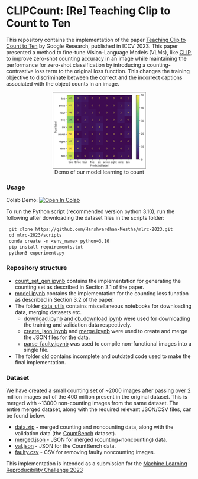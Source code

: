 # CLIPCount: [Re] Teaching Clip to Count to Ten

This repository contains the implementation of the paper [Teaching Clip to Count to Ten](https://arxiv.org/abs/2302.12066) by Google Research, published in ICCV 2023. This paper presented a method to fine-tune Vision-Language Models (VLMs), like [CLIP](https://arxiv.org/abs/2103.00020), to improve zero-shot counting accuracy in an image while maintaining the performance for zero-shot classification by introducing a counting-contrastive loss term to the original loss function. This changes the training objective to discriminate between the correct and the incorrect captions associated with the object counts in an image.

<p align="center">
<img src="assets/demo.gif"  width="50%" hieght="50%" align="center" alt="Demo of our model learning to count">
 <br>Demo of our model learning to count
</p>

### Usage


Colab Demo: <a target="_blank" href="https://colab.research.google.com/github/Harshvardhan-Mestha/CountCLIP/blob/main/model.ipynb"><img src="https://colab.research.google.com/assets/colab-badge.svg" alt="Open In Colab"/></a>

To run the Python script (recommended version python 3.10), run the following after downloading the dataset files in the scripts folder:
```
 git clone https://github.com/Harshvardhan-Mestha/mlrc-2023.git  
 cd mlrc-2023/scripts  
 conda create -n <env_name> python=3.10  
 pip install requirements.txt  
 python3 experiment.py  
```
### Repository structure 

* [count_set_gen.ipynb](https://github.com/Harshvardhan-Mestha/mlrc-2023/blob/main/count_set_gen.ipynb) contains the implementation for generating the counting set as described in Section 3.1 of the paper.
* [model.ipynb](https://github.com/Harshvardhan-Mestha/mlrc-2023/blob/main/model.ipynb) contains the implementation for the counting loss function as described in Section 3.2 of the paper.
* The folder [data_utils](https://github.com/Harshvardhan-Mestha/mlrc-2023/tree/main/data_utils) contains miscellaneous notebooks for downloading data, merging datasets etc.
    * [download.ipynb](https://github.com/Harshvardhan-Mestha/mlrc-2023/blob/main/data_utils/download.ipynb) and [cb_download.ipynb](https://github.com/Harshvardhan-Mestha/mlrc-2023/blob/main/data_utils/cb_download.ipynb) were used for downloading the training and validation data respectively.
    * [create_json.ipynb](https://github.com/Harshvardhan-Mestha/mlrc-2023/blob/main/data_utils/merge.ipynb) and [merge.ipynb]() were used to create and merge the JSON files for the data.
    * [parse_faulty.ipynb](https://github.com/Harshvardhan-Mestha/mlrc-2023/blob/main/data_utils/parse_faulty.ipynb) was used to compile non-functional images into a single file.
* The folder [old](https://github.com/Harshvardhan-Mestha/mlrc-2023/blob/main/old) contains incomplete and outdated code used to make the final implementation.

### Dataset

We have created a small counting set of ~2000 images after passing over 2 million images out of the 400 million present in the original dataset.
This is merged with ~13000 non-counting images from the same dataset. The entire merged dataset, along with the required relevant JSON/CSV files, can be found below.

* [data.zip](https://drive.google.com/file/d/1UG_bXl_vgCdVq3kgf8Y-StXPCttlpFAG/view?usp=sharing) - merged counting and noncounting data, along with the validation data (the [CountBench](https://github.com/teaching-clip-to-count/teaching-clip-to-count.github.io/blob/main/CountBench.json) dataset).
* [merged.json](https://drive.google.com/file/d/13mdK-jX_eDNa5v-HB34WOS3WNHSru_ir/view?usp=drive_link) - JSON for merged (counting+noncounting) data.
* [val.json](https://drive.google.com/file/d/1h9FV9dVvcvLo97reN9_2dbg0QFKyVED2/view?usp=drive_link) - JSON for the CountBench data.
* [faulty.csv](https://drive.google.com/file/d/1es9gtEtl1yiX4DVFRI_Qi0fQg0R9qUO2/view?usp=drive_link) - CSV for removing faulty noncounting images.


This implementation is intended as a submission for the [Machine Learning Reproducibility Challenge 2023](https://reproml.org/)

###
